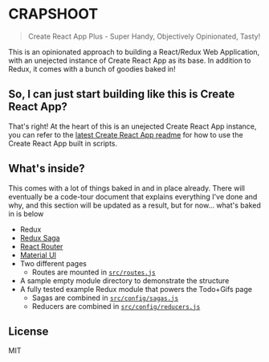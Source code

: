 # CRAPSHOOT

> Create React App Plus - Super Handy, Objectively Opinionated, Tasty!

This is an opinionated approach to building a React/Redux Web Application, with an unejected instance of Create React App as its base. In addition to Redux, it comes with a bunch of goodies baked in!

## So, I can just start building like this is Create React App?

That's right! At the heart of this is an unejected Create React App instance, you can refer to the [latest Create React App readme](https://github.com/facebookincubator/create-react-app/blob/master/packages/react-scripts/template/README.md) for how to use the Create React App built in scripts.

## What's inside?

This comes with a lot of things baked in and in place already. There will eventually be a code-tour document that explains everything I've done and why, and this section will be updated as a result, but  for now... what's baked in is below

 - Redux
 - [Redux Saga](https://redux-saga.js.org/)
 - [React Router](https://reacttraining.com/react-router/)
 - [Material UI](http://www.material-ui.com/#/)
 - Two different pages
     - Routes are mounted in [`src/routes.js`](./src/routes.js)
 - A sample empty module directory to demonstrate the structure
 - A fully tested example Redux module that powers the Todo+Gifs page
     - Sagas are combined in [`src/config/sagas.js`](./src/config/sagas.js)
     - Reducers are combined in [`src/config/reducers.js`](./src/config/reducers.js)

## License

MIT